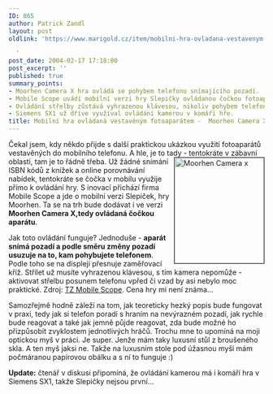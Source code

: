 ```yaml
---
ID: 865
author: Patrick Zandl
layout: post
oldlink: 'https://www.marigold.cz/item/mobilni-hra-ovladana-vestavenym-fotoaparatem-moorhen-camera-x

  '
post_date: 2004-02-17 17:18:00
post_excerpt: ''
published: true
summary_points:
- Moorhen Camera X hra ovládá se pohybem telefonu snímajícího pozadí.
- Mobile Scope uvádí mobilní verzi hry Slepičky ovládanou čočkou fotoaparátu.
- Ovládání střelby zůstává vyhrazenou klávesou, nikoliv pohybem telefonu.
- Siemens SX1 už dříve využíval ovládání kamerou v komáří hře.
title: Mobilní hra ovládaná vestavěným fotoaparátem -  Moorhen Camera X
---
```


<p>
Čekal jsem, kdy někdo přijde s další praktickou ukázkou využití fotoaparátů vestavěných do mobilního telefonu. A hle, je to tady - tentokráte v zábavní oblasti, tam je to řádně třeba. <IMG height=208 alt="Moorhen Camera x" src="/wp-content/uploads/moorhen_camera_x.gif" width=176 align=right border=1>Už žádné snímání ISBN kódů z knížek a online porovnávání nabídek, tentokráte se čočka v mobilu využije přímo k ovládání hry. S inovací přichází firma Mobile Scope a jde o mobilní verzi Slepiček, hry Moorhen. Ta se na trh bude dodávat i ve verzi <STRONG>Moorhen Camera X,tedy ovládaná čočkou aparátu</STRONG>. </p>

<p>
Jak toto ovládání funguje? Jednoduše - <STRONG>aparát snímá pozadí a podle směru změny pozadí usuzuje na to, kam pohybujete telefonem</STRONG>. Podle toho se na displeji přesnuje zaměřovací kříž. Střílet už musíte vyhrazenou klávesou, s tím kamera nepomůže - aktivovat střelbu posunem telefonu vpřed či vzad by asi nebylo moc praktické. Zdroj: <A href="http://www.mobilescope.com/website/index.php?news_details=123&amp;english=1" target=_blank>TZ Mobile Scope</A>. Cena hry mi není známa...</p>

<p>
Samozřejmě hodně záleží na tom, jak teoreticky hezký popis bude fungovat v praxi, tedy jak si telefon poradí s hraním na nevýrazném pozadí, jak rychle bude reagovat a také jak jemně půjde reagovat, zda bude možné ho přizpůsobit zvyklostem&#160;jednotlivých hráčů. Trochu mne to upomíná na moji optickou myš v práci. Je super. Jenže mám taky&#160;luxusní stůl&#160;z broušeného skla. A ten myš jaksi ne. Takže na luxusním stole pod úžasnou myší mám počmáranou papírovou obálku a s ní to funguje :)&#160;</p>

<p>
<STRONG>Update:</STRONG> čtenář v diskusi připomíná, že ovládání kamerou má i komáří hra v Siemens SX1, takže Slepičky nejsou první...</p>